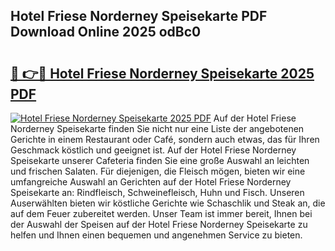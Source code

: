 ## Hotel Friese Norderney Speisekarte PDF Download Online 2025 odBc0

# <h2><a href="http://gc781gf.nevu.top/?p=Hotel+Friese+Norderney+Speisekarte">🔗 👉🔴 Hotel Friese Norderney Speisekarte 2025 PDF</a></h2>

[![Hotel Friese Norderney Speisekarte 2025 PDF](https://i.imgur.com/dBaPXMq.png)](http://gc781gf.nevu.top/?p=Hotel+Friese+Norderney+Speisekarte)
Auf der Hotel Friese Norderney Speisekarte finden Sie nicht nur eine Liste der angebotenen Gerichte in einem Restaurant oder Café, sondern auch etwas, das für Ihren Geschmack köstlich und geeignet ist. Auf der Hotel Friese Norderney Speisekarte unserer Cafeteria finden Sie eine große Auswahl an leichten und frischen Salaten. Für diejenigen, die Fleisch mögen, bieten wir eine umfangreiche Auswahl an Gerichten auf der Hotel Friese Norderney Speisekarte an: Rindfleisch, Schweinefleisch, Huhn und Fisch. Unseren Auserwählten bieten wir köstliche Gerichte wie Schaschlik und Steak an, die auf dem Feuer zubereitet werden. Unser Team ist immer bereit, Ihnen bei der Auswahl der Speisen auf der Hotel Friese Norderney Speisekarte zu helfen und Ihnen einen bequemen und angenehmen Service zu bieten.
